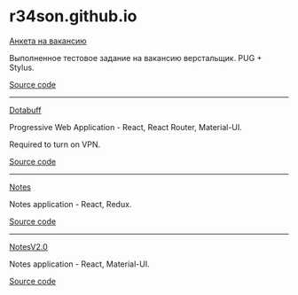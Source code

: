 # r34son.github.io

[Анкета на вакансию](https://r34son.github.io/about)

Выполненное тестовое задание на вакансию верстальщик. PUG + Stylus.

[Source code](https://github.com/r34son/about/tree/master)

***
[Dotabuff](https://r34son.github.io/dotabuff)

Progressive Web Application - React, React Router, Material-UI.

Required to turn on VPN.

[Source code](https://github.com/r34son/dotabuff/tree/master)

***
[Notes](https://r34son.github.io/notes)

Notes application - React, Redux.

[Source code](https://github.com/r34son/notes/tree/master)

***
[NotesV2.0](https://r34son.github.io/notesv2)

Notes application - React, Material-UI.

[Source code](https://github.com/r34son/notesv2/tree/master)
